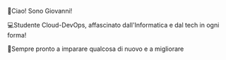 👋Ciao! Sono Giovanni!

💻Studente Cloud-DevOps, affascinato dall'Informatica e dal tech in ogni forma!

📌Sempre pronto a imparare qualcosa di nuovo e a migliorare

 
